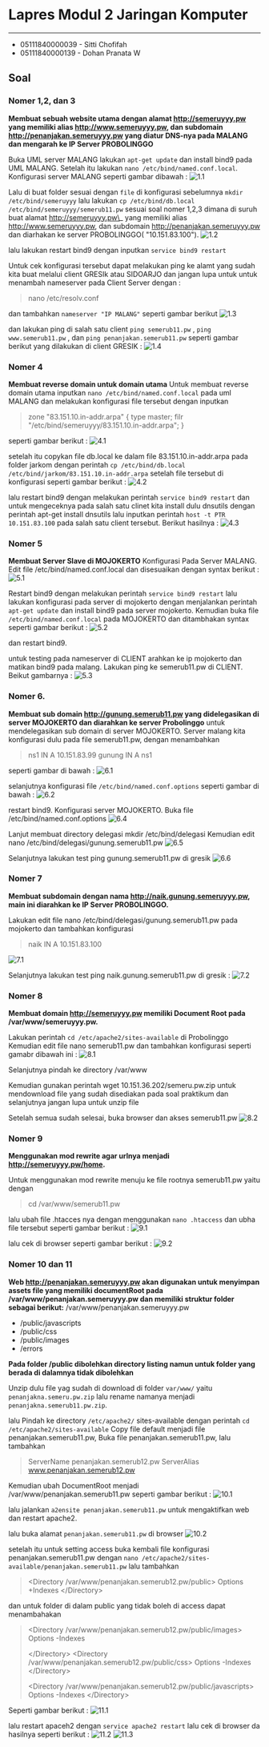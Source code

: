 # Lapres Modul 2 Jaringan Komputer

---

<ul>
    <li>05111840000039 - Sitti Chofifah</li>
    <li>05111840000139 - Dohan Pranata W </li>
</ul>

## Soal

### Nomer 1,2, dan 3

**Membuat sebuah website utama dengan alamat http://semeruyyy.pw yang memiliki alias http://www.semeruyyy.pw, dan subdomain http://penanjakan.semeruyyy.pw yang diatur DNS-nya pada MALANG dan mengarah ke IP Server PROBOLINGGO**

Buka UML server MALANG lakukan `apt-get update` dan install bind9 pada UML MALANG. Setelah itu lakukan `nano /etc/bind/named.conf.local`.
Konfigurasi server MALANG seperti gambar dibawah :
![1.1](asset/1.1.png)

Lalu di buat folder sesuai dengan `file` di konfigurasi sebelumnya
`mkdir /etc/bind/semeruyyy`
lalu lakukan `cp /etc/bind/db.local /etc/bind/semeruyyy/semerub11.pw` sesuai soal nomer 1,2,3 dimana di suruh buat alamat http://semeruyyy.pw\_ yang memiliki alias http://www.semeruyyy.pw, dan subdomain http://penanjakan.semeruyyy.pw dan diarhakan ke server PROBOLINGGO( "10.151.83.100").
![1.2](asset/1.2.png)

lalu lakukan restart bind9 dengan inputkan `service bind9 restart`

Untuk cek konfigurasi tersebut dapat melakukan ping ke alamt yang sudah kita buat melalui client GRESIk atau SIDOARJO dan jangan lupa untuk untuk menambah nameserver pada Client Server dengan :

> nano /etc/resolv.conf

dan tambahkan `nameserver "IP MALANG"` seperti gambar berikut
![1.3](asset/1.3.png)

dan lakukan ping di salah satu client `ping semerub11.pw` , `ping www.semerub11.pw` , dan `ping penanjakan.semerub11.pw` seperti gambar berikut yang dilakukan di client GRESIK :
![1.4](asset/1.4.png)

### Nomer 4

**Membuat reverse domain untuk domain utama**
Untuk membuat reverse domain utama inputkan `nano /etc/bind/named.conf.local` pada uml MALANG dan melakukan konfigurasi file tersebut dengan inputkan

> zone "83.151.10.in-addr.arpa" {
> type master;
> filr "/etc/bind/semeruyyy/83.151.10.in-addr.arpa";
> }

seperti gambar berikut :
![4.1](asset/4.1.png)

setelah itu copykan file db.local ke dalam file 83.151.10.in-addr.arpa pada folder jarkom dengan perintah `cp /etc/bind/db.local /etc/bind/jarkom/83.151.10.in-addr.arpa` setelah file tersebut di konfigurasi seperti gambar berikut :
![4.2](asset/4.2.png)

lalu restart bind9 dengan melakukan perintah `service bind9 restart` dan untuk mengeceknya pada salah satu clinet kita install dulu dnsutils dengan perintah apt-get install dnsutils lalu inputkan perintah `host -t PTR 10.151.83.100` pada salah satu client tersebut. Berikut hasilnya :
![4.3](asset/4.3.png)

### Nomer 5

**Membuat Server Slave di MOJOKERTO**
Konfigurasi Pada Server MALANG.
Edit file /etc/bind/named.conf.local dan disesuaikan dengan syntax berikut :
![5.1](asset/5.1.png)

Restart bind9 dengan melakukan perintah `service bind9 restart`
lalu lakukan konfigurasi pada server di mojokerto dengan menjalankan perintah `apt-get update` dan install bind9 pada server mojokerto.
Kemudian buka file `/etc/bind/named.conf.local` pada MOJOKERTO dan ditambhakan syntax seperti gambar berikut :
![5.2](asset/5.2.png)

dan restart bind9.

untuk testing pada nameserver di CLIENT arahkan ke ip mojokerto dan matikan bind9 pada malang. Lakukan ping ke semerub11.pw di CLIENT. Beikut gambarnya :
![5.3](asset/5.3.png)

### Nomer 6.

**Membuat sub domain http://gunung.semerub11.pw yang didelegasikan di server MOJOKERTO dan diarahkan ke server Probolinggo**
untuk mendelegasikan sub domain di server MOJOKERTO. Server malang kita konfigurasi dulu pada file semerub11.pw, dengan menambahkan

> ns1 IN A 10.151.83.99
> gunung IN A ns1

seperti gambar di bawah :
![6.1](asset/6.1.png)

selanjutnya konfigurasi file `/etc/bind/named.conf.options` seperti gambar di bawah :
![6.2](asset/6.2.png)

restart bind9.
Konfigurasi server MOJOKERTO. Buka file /etc/bind/named.conf.options
![6.4](asset/6.4.png)

Lanjut membuat directory delegasi mkdir /etc/bind/delegasi
Kemudian edit nano /etc/bind/delegasi/gunung.semerub11.pw
![6.5](asset/6.5.png)

Selanjutnya lakukan test ping gunung.semerub11.pw di gresik
![6.6](asset/6.6.png)

### Nomer 7

**Membuat subdomain dengan nama http://naik.gunung.semeruyyy.pw, main ini diarahkan ke IP Server PROBOLINGGO.**

Lakukan edit file nano /etc/bind/delegasi/gunung.semerub11.pw pada mojokerto dan tambahkan konfigurasi

> naik IN A 10.151.83.100

![7.1](asset/7.1.png)

Selanjutnya lakukan test ping naik.gunung.semerub11.pw di gresik :
![7.2](asset/7.2.png)

### Nomer 8

**Membuat domain http://semeruyyy.pw memiliki Document Root pada /var/www/semeruyyy.pw.**

Lakukan perintah `cd /etc/apache2/sites-available` di Probolinggo
Kemudian edit file nano semerub11.pw dan tambahkan konfigurasi seperti gamabr dibawah ini :
![8.1](asset/8.1.png)

Selanjutnya pindah ke directory /var/www

Kemudian gunakan perintah wget 10.151.36.202/semeru.pw.zip untuk mendownload file yang sudah disediakan pada soal praktikum dan selanjutnya jangan lupa untuk unzip file

Setelah semua sudah selesai, buka browser dan akses semerub11.pw
![8.2](asset/8.2.png)

### Nomer 9

**Menggunakan mod rewrite agar urlnya menjadi http://semeruyyy.pw/home.**

Untuk menggunakan mod rewrite menuju ke file rootnya semerub11.pw yaitu dengan

> cd /var/www/semerub11.pw

lalu ubah file .htacces nya dengan menggunakan `nano .htaccess` dan ubha file tersebut seperti gambar berikut :
![9.1](asset/9.1.png)

lalu cek di browser seperti gambar berikut :
![9.2](asset/9.2.png)

### Nomer 10 dan 11

**Web http://penanjakan.semeruyyy.pw akan digunakan untuk menyimpan assets file yang memiliki documentRoot pada /var/www/penanjakan.semeruyyy.pw dan memiliki struktur folder sebagai berikut:**
/var/www/penanjakan.semeruyyy.pw

<ul>
<li>/public/javascripts
<li>/public/css
<li>/public/images
<li> /errors
</ul>

**Pada folder /public dibolehkan directory listing namun untuk folder yang berada di dalamnya tidak dibolehkan**

Unzip dulu file yag sudah di download di folder `var/www/` yaitu `penanjakna.semeru.pw.zip` lalu rename namanya menjadi `penanjakna.semerub11.pw.zip`.

lalu Pindah ke directory `/etc/apache2/` sites-available dengan perintah `cd /etc/apache2/sites-available` Copy file default menjadi file penanjakan.semerub11.pw, Buka file penanjakan.semerub11.pw, lalu tambahkan

> ServerName penanjakan.semerub12.pw
> ServerAlias www.penanjakan.semerub12.pw

Kemudian ubah DocumentRoot menjadi /var/www/penanjakan.semerub11.pw seperti gambar berikut :
![10.1](asset/10.1.png)

lalu jalankan `a2ensite penanjakan.semerub11.pw` untuk mengaktifkan web dan restart apache2.

lalu buka alamat `penanjakan.semerub11.pw` di browser
![10.2](asset/10.2.png)

setelah itu untuk setting access buka kembali file konfigurasi penanjakan.semerub11.pw dengan `nano /etc/apache2/sites-available/penanjakan.semerub11.pw` lalu tambahkan

> <Directory /var/www/penanjakan.semerub12.pw/public>
> Options +Indexes
> \</Directory>

dan untuk folder di dalam public yang tidak boleh di access dapat menambahakan

> <Directory /var/www/penanjakan.semerub12.pw/public/images>
> Options -Indexes
>
> \</Directory>
> <Directory /var/www/penanjakan.semerub12.pw/public/css>
> Options -Indexes
> \</Directory>
>
> <Directory /var/www/penanjakan.semerub12.pw/public/javascripts>
> Options -Indexes
> \</Directory>

Seperti gambar berikut :
![11.1](asset/11.1.png)

lalu restart apaceh2 dengan `service apache2 restart` lalu cek di browser da hasilnya seperti berikut :
![11.2](asset/11.2.png)
![11.3](asset/11.3.png)
